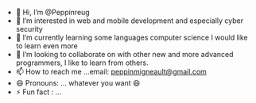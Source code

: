 - 👋 Hi, I’m @Peppinreug
- 👀 I’m interested in web and mobile development and especially cyber security
- 🌱 I’m currently learning some languages computer science  I would like to learn even more 
- 💞️ I’m looking to collaborate on with other new and more advanced programmers, I like to learn from others.
- 📫 How to reach me ...email: peppinmigneault@gmail.com 
- 😄 Pronouns: ... whatever you want 😄
- ⚡ Fun fact : ...

<!---
Peppinreug/Peppinreug is a ✨ special ✨ repository because its `README.md` (this file) appears on your GitHub profile.
You can click the Preview link to take a look at your changes.
--->
